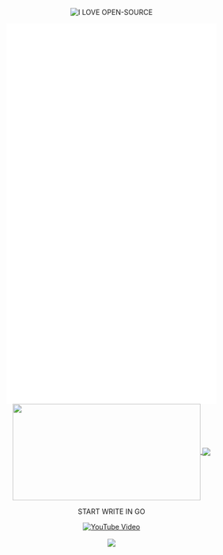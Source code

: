 <p align="center">
	<picture>
		<source
			media="(prefers-color-scheme: dark)"
			srcset="
				https://readme-typing-svg.demolab.com?font=&weight=600&size=40&pause=1000&color=FFFFFF&center=true&vCenter=true&random=false&width=435&height=60&lines=I+LOVE+OPEN+SOURCE
			"
		/>
		<source
			media="(prefers-color-scheme: light)"
			srcset="
				https://readme-typing-svg.demolab.com?font=&weight=600&size=40&pause=1000&color=000000&center=true&vCenter=true&random=false&width=435&height=60&lines=I+LOVE+OPEN+SOURCE
			"
		/>
		<img
			alt="I LOVE OPEN-SOURCE"
			src="https://readme-typing-svg.demolab.com?font=&weight=600&size=40&pause=1000&color=FFFFFF&center=true&vCenter=true&random=false&width=435&height=60&lines=I+LOVE+OPEN-SOURCE"
		/>
	</picture>
</p>

<p align="center">
	<a href="https://github.com/lowlighter/metrics">
		<img width="425" align="center" src="/github-metrics.svg" />
	</a>
	<a href="https://discord.com/users/579544867626024960">
		<img
			width="380"
			height="195"
			align="center"
			src="https://lanyard.cnrad.dev/api/579544867626024960?bg=FFFFFF00&animated=true&idleMessage=Well%2C%20the%20world%20sucks%2C%20but%20the%20engineering%20world%20is%20nice&borderRadius=30px"
		/>
	</a>
	<img
		width="380"
		align="center"
		src="https://github-read-me-stats.vercel.app/api?username=yorukot&show_icons=true&theme=calm"
	/>
</p>

<p align="center">START WRITE IN GO</p>

<p align="center">
	<a href="https://www.youtube.com/watch?v=LJvEIjRBSDA" target="_blank">
		<img width="380" src="https://img.youtube.com/vi/LJvEIjRBSDA/0.jpg" alt="YouTube Video" />
	</a>
</p>

<p align="center">
	<img
		align="center"
		src="https://komarev.com/ghpvc/?username=yorukot&style=flat-square&base=500"
	/>
</p>
